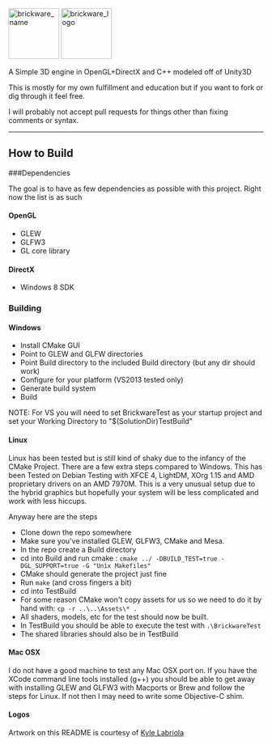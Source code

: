 <img src="http://i.imgur.com/83X6Kfn.png" alt="brickware_name" height="100">
<img src="http://i.imgur.com/Qje9ZhI.png" alt="brickware_logo" height="100">

A Simple 3D engine in OpenGL+DirectX and C++ modeled off of Unity3D

This is mostly for my own fulfillment and education but if you want to fork or dig through it feel free. 

I will probably not accept pull requests for things other than fixing comments or syntax.

------

## How to Build


###Dependencies

The goal is to have as few dependencies as possible with this project. Right now the list is as such

#### OpenGL
 * GLEW
 * GLFW3
 * GL core library
 
#### DirectX
 * Windows 8 SDK

### Building

#### Windows

 * Install CMake GUI
 * Point to GLEW and GLFW directories
 * Point Build directory to the included Build directory (but any dir should work)
 * Configure for your platform (VS2013 tested only)
 * Generate build system
 * Build 
 
 NOTE: For VS you will need to set BrickwareTest as your startup project and set your Working Directory to "$(SolutionDir)TestBuild"

#### Linux

Linux has been tested but is still kind of shaky due to the infancy of the CMake Project. There are a few extra steps compared to Windows. This has been Tested on Debian Testing with XFCE 4, LightDM, XOrg 1.15 and AMD proprietary drivers on an AMD 7970M. This is a very unusual setup due to the hybrid graphics but hopefully your system will be less complicated and work with less hiccups. 

Anyway here are the steps

 * Clone down the repo somewhere
 * Make sure you've installed GLEW, GLFW3, CMake and Mesa.
 * In the repo create a Build directory
 * cd into Build and run cmake : `cmake ../ -DBUILD_TEST=true -DGL_SUPPORT=true -G "Unix Makefiles"`
 * CMake should generate the project just fine
 * Run `make` (and cross fingers a bit)
 * cd into TestBuild
 * For some reason CMake won't copy assets for us so we need to do it by hand with: `cp -r ..\..\Assets\* .`
 * All shaders, models, etc for the test should now be built.
 * In TestBuild you should be able to execute the test with `.\BrickwareTest`
 * The shared libraries should also be in TestBuild

#### Mac OSX

I do not have a good machine to test any Mac OSX port on. If you have the XCode command line tools installed (g++) you should be able to get away with installing GLEW and GLFW3 with Macports or Brew and follow the steps for Linux. If not then I may need to write some Objective-C shim. 

#### Logos
Artwork on this README is courtesy of [Kyle Labriola](http://www.kylelabriola.com/)
